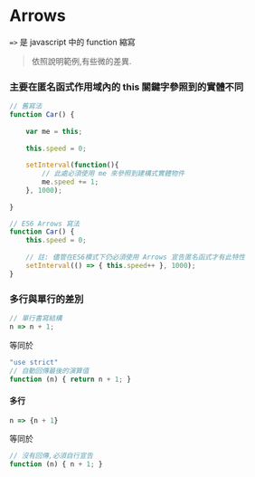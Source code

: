 # Arrows

` => ` 是 javascript 中的 function 縮寫

 > 依照說明範例,有些微的差異.
 
### 主要在匿名函式作用域內的 this 關鍵字參照到的實體不同

```js
// 舊寫法
function Car() {
    
    var me = this;
    
    this.speed = 0;
    
    setInterval(function(){
        // 此處必須使用 me 來參照到建構式實體物件
        me.speed += 1;
    }, 1000);
    
}
```

```js
// ES6 Arrows 寫法
function Car() {
    this.speed = 0;
    
    // 註: 儘管在ES6模式下仍必須使用 Arrows 宣告匿名函式才有此特性
    setInterval(() => { this.speed++ }, 1000);
}
```
 
### 多行與單行的差別

```js
// 單行書寫結構
n => n + 1;
```
等同於
```js
"use strict"
// 自動回傳最後的演算值
function (n) { return n + 1; }
```

#### 多行

```js
n => {n + 1}
```
等同於
```js
// 沒有回傳,必須自行宣告
function (n) { n + 1; }
```